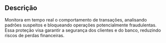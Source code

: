 ## Descrição

Monitora em tempo real o comportamento de transações, analisando padrões suspeitos e bloqueando operações potencialmente fraudulentas. Essa proteção visa garantir a segurança dos clientes e do banco, reduzindo riscos de perdas financeiras.
